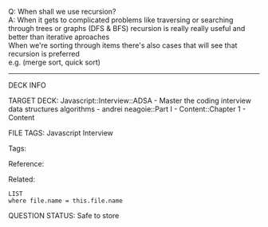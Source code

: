 Q: When shall we use recursion?  
A: When it gets to complicated problems like traversing or searching through trees or graphs (DFS & BFS) recursion is really really useful and better than iterative aproaches  
When we're sorting through items there's also cases that will see that recursion is preferred  
e.g. (merge sort, quick sort)


---

DECK INFO

TARGET DECK: Javascript::Interview::ADSA - Master the coding interview data structures algorithms - andrei neagoie::Part I - Content::Chapter 1 - Content

FILE TAGS: Javascript Interview

Tags:

Reference:

Related:

```dataview
LIST
where file.name = this.file.name
```

QUESTION STATUS: Safe to store